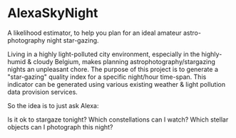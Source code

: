 # AlexaSkyNight
A likelihood estimator, to help you plan for an ideal amateur astro-photography night star-gazing.

Living in a highly light-polluted city environment, especially in the highly-humid & cloudy Belgium, makes planning astrophotography/stargazing nights an unpleasant chore. The purpose of this project is to generate a "star-gazing" quality index for a specific night/hour time-span. This indicator can be generated using various existing weather & light
pollution data provision services.

So the idea is to just ask Alexa:

Is it ok to stargaze tonight?
Which constellations can I watch?
Which stellar objects can I photograph this night?
